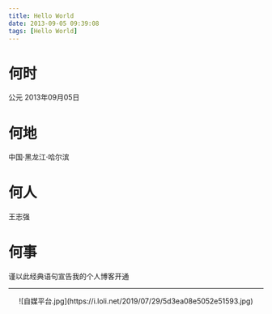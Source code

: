 ```yaml
---
title: Hello World
date: 2013-09-05 09:39:08
tags: [Hello World]
---
```

# 何时 #

公元 2013年09月05日

# 何地 #

中国·黑龙江·哈尔滨

# 何人 #

王志强

# 何事 #

谨以此经典语句宣告我的个人博客开通

----------
<div align="center">
    ![自媒平台.jpg](https://i.loli.net/2019/07/29/5d3ea08e5052e51593.jpg)
</div>


